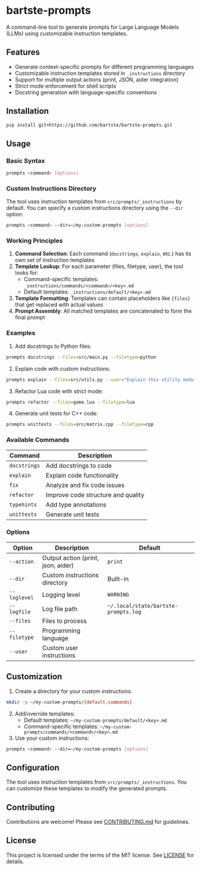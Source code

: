 # bartste-prompts

A command-line tool to generate prompts for Large Language Models (LLMs) using customizable instruction templates.

## Features

- Generate context-specific prompts for different programming languages
- Customizable instruction templates stored in `_instructions` directory
- Support for multiple output actions (print, JSON, aider integration)
- Strict mode enforcement for shell scripts
- Docstring generation with language-specific conventions

## Installation

```bash
pip install git+https://github.com/bartste/bartste-prompts.git
```

## Usage

### Basic Syntax

```bash
prompts <command> [options]
```

### Custom Instructions Directory

The tool uses instruction templates from `src/prompts/_instructions` by default. You can specify a custom instructions directory using the `--dir` option:

```bash
prompts <command> --dir=~/my-custom-prompts [options]
```

### Working Principles

1. **Command Selection**: Each command (`docstrings`, `explain`, etc.) has its own set of instruction templates
2. **Template Lookup**: For each parameter (files, filetype, user), the tool looks for:
   - Command-specific templates: `_instructions/commands/<command>/<key>.md`
   - Default templates: `_instructions/default/<key>.md`
3. **Template Formatting**: Templates can contain placeholders like `{files}` that get replaced with actual values
4. **Prompt Assembly**: All matched templates are concatenated to form the final prompt

### Examples

1. Add docstrings to Python files:

```bash
prompts docstrings --files=src/main.py --filetype=python
```

2. Explain code with custom instructions:

```bash
prompts explain --files=src/utils.py --user="Explain this utility module"
```

3. Refactor Lua code with strict mode:

```bash
prompts refactor --files=game.lua --filetype=lua
```

4. Generate unit tests for C++ code:

```bash
prompts unittests --files=src/matrix.cpp --filetype=cpp
```

### Available Commands

| Command      | Description                        |
| ------------ | ---------------------------------- |
| `docstrings` | Add docstrings to code             |
| `explain`    | Explain code functionality         |
| `fix`        | Analyze and fix code issues        |
| `refactor`   | Improve code structure and quality |
| `typehints`  | Add type annotations               |
| `unittests`  | Generate unit tests                |

### Options

| Option       | Description                        | Default                              |
| ------------ | ---------------------------------- | ------------------------------------ |
| `--action`   | Output action (print, json, aider) | `print`                              |
| `--dir`      | Custom instructions directory      | Built-in                             |
| `--loglevel` | Logging level                      | `WARNING`                            |
| `--logfile`  | Log file path                      | `~/.local/state/bartste-prompts.log` |
| `--files`    | Files to process                   |                                      |
| `--filetype` | Programming language               |                                      |
| `--user`     | Custom user instructions           |                                      |

## Customization

1. Create a directory for your custom instructions:

```bash
mkdir -p ~/my-custom-prompts/{default,commands}
```

2. Add/override templates:
   - Default templates: `~/my-custom-prompts/default/<key>.md`
   - Command-specific templates: `~/my-custom-prompts/commands/<command>/<key>.md`
3. Use your custom instructions:

```bash
prompts <command> --dir=~/my-custom-prompts [options]
```

## Configuration

The tool uses instruction templates from `src/prompts/_instructions`. You can customize these templates to modify the generated prompts.

## Contributing

Contributions are welcome! Please see [CONTRIBUTING.md](CONTRIBUTING.md) for guidelines.

## License

This project is licensed under the terms of the MIT license. See [LICENSE](LICENSE) for details.
